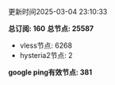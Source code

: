 更新时间2025-03-04 23:10:33

**总订阅: 160**
**总节点: 25587**
- vless节点: 6268
- hysteria2节点: 2

**google ping有效节点: 381**
